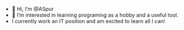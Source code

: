 - 👋 Hi, I’m @ASpur
- 👀 I’m interested in learning programing as a hobby and a useful tool.
- I currently work an IT position and am excited to learn all I can!

<!---
ASpur/ASpur is a ✨ special ✨ repository because its `README.md` (this file) appears on your GitHub profile.
You can click the Preview link to take a look at your changes.
--->
